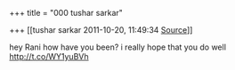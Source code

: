 +++
title = "000 tushar sarkar"

+++
[[tushar sarkar	2011-10-20, 11:49:34 [Source](https://groups.google.com/g/bvparishat/c/7d2gJr7kPf8)]]



hey Rani how have you been? i really hope that you do well <http://t.co/WY1yuBVh>  

